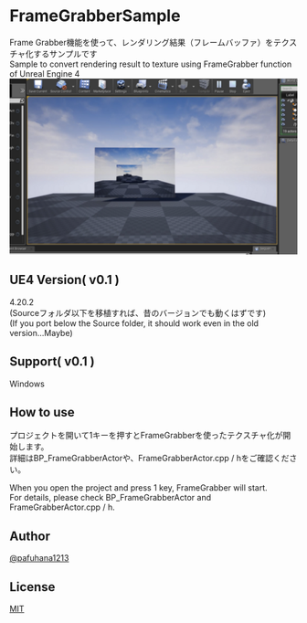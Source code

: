 # FrameGrabberSample
Frame Grabber機能を使って、レンダリング結果（フレームバッファ）をテクスチャ化するサンプルです  
Sample to convert rendering result to texture using FrameGrabber function of Unreal Engine 4 
![ScreenShot0](https://github.com/pafuhana1213/Screenshot/blob/master/20180827000404.png "")  

## UE4 Version( v0.1 )
4.20.2  
(Sourceフォルダ以下を移植すれば、昔のバージョンでも動くはずです)  
(If you port below the Source folder, it should work even in the old version...Maybe)

## Support( v0.1 )
Windows

## How to use
プロジェクトを開いて1キーを押すとFrameGrabberを使ったテクスチャ化が開始します。  
詳細はBP_FrameGrabberActorや、FrameGrabberActor.cpp / hをご確認ください。

When you open the project and press 1 key, FrameGrabber will start.   
For details, please check BP_FrameGrabberActor and FrameGrabberActor.cpp / h.

## Author
[@pafuhana1213](https://twitter.com/pafuhana1213)

## License
[MIT](https://github.com/pafuhana1213/FrameGrabberSample/blob/master/LICENSE)
